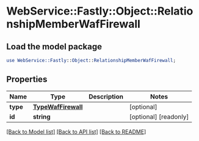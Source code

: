 # WebService::Fastly::Object::RelationshipMemberWafFirewall

## Load the model package
```perl
use WebService::Fastly::Object::RelationshipMemberWafFirewall;
```

## Properties
Name | Type | Description | Notes
------------ | ------------- | ------------- | -------------
**type** | [**TypeWafFirewall**](TypeWafFirewall.md) |  | [optional] 
**id** | **string** |  | [optional] [readonly] 

[[Back to Model list]](../README.md#documentation-for-models) [[Back to API list]](../README.md#documentation-for-api-endpoints) [[Back to README]](../README.md)


